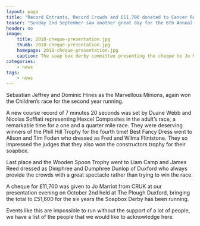 ```yaml
---
layout: page
title: "Record Entrants, Record Crowds and £11,700 donated to Cancer Research UK"
teaser: "Sunday 2nd September saw another great day for the 6th Annual Duxford Soap Box Derby. The weather was perfect and the crowds turned out in their hundreds."
header: no
image: 
    title: 2018-cheque-presentation.jpg
    thumb: 2018-cheque-presentation.jpg
    homepage: 2018-cheque-presentation.jpg
    caption: The soap box derby committee presenting the cheque to Jo Marriot from CRUK. Committee members Pete Dee and Andy Yates are missing from the photo as they were unable to make the presentation evening.
categories: 
    - news
tags:
    - news
--- 
```


Sebastian Jeffrey and Dominic Hines as the Marvellous Minions, again won the Children’s race for the second year running.

A new course record of 7 minutes 20 seconds was set by Duane Webb and Nicolas Soffiati representing Hexcel Composites in the adult’s race, a remarkable time for a one and a quarter mile race. They were deserving winners of the Phill Hill Trophy for the fourth time! Best Fancy Dress went to Alison and Tim Foden who dressed as Fred and Wilma Flintstone. They so impressed the judges that they also won the constructors trophy for their soapbox.

Last place and the Wooden Spoon Trophy went to Liam Camp and James Reed dressed as Dimphree and Dumphree Dunlop of Duxford who always provide the crowds with a great spectacle rather than trying to win the race.

A cheque for £11,700 was given to Jo Marriot from CRUK at our presentation evening on October 2nd held at The Plough Duxford, bringing the total to £51,600 for the six years the Soapbox Derby has been running.

Events like this are impossible to run without the support of a lot of people, we have a list of the people that we would like to acknowledge here.